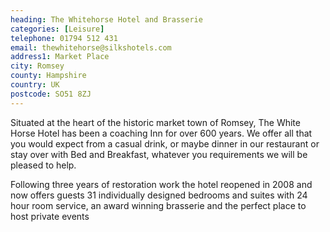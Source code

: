 ```yaml
---
heading: The Whitehorse Hotel and Brasserie
categories: [Leisure]
telephone: 01794 512 431
email: thewhitehorse@silkshotels.com
address1: Market Place
city: Romsey
county: Hampshire
country: UK
postcode: SO51 8ZJ
---
```

Situated at the heart of the historic market town of Romsey, The White Horse Hotel has been a coaching Inn for over 600 years. We offer all that you would expect  from a casual drink, or maybe dinner in our restaurant or stay over with Bed and  Breakfast, whatever you requirements we will be pleased to help.

Following three years of restoration work the hotel reopened in 2008 and now offers guests 31 individually designed bedrooms and suites with 24 hour room service, an award winning brasserie and the perfect place to host private events
